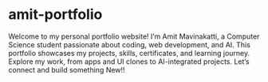 # amit-portfolio
 Welcome to my personal portfolio website! I’m Amit Mavinakatti, a Computer Science student passionate about coding, web development, and AI. This portfolio showcases my projects, skills, certificates, and learning journey.  Explore my work, from apps and UI clones to AI-integrated projects.  Let’s connect and build something New!!
